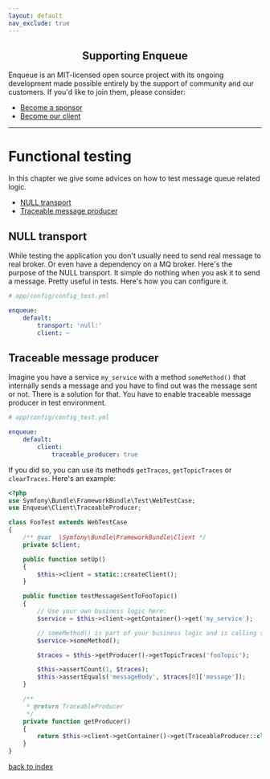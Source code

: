 ```yaml
---
layout: default
nav_exclude: true
---
```

<h2 align="center">Supporting Enqueue</h2>

Enqueue is an MIT-licensed open source project with its ongoing development made possible entirely by the support of community and our customers. If you'd like to join them, please consider:

- [Become a sponsor](https://www.patreon.com/makasim)
- [Become our client](http://forma-pro.com/)

---

# Functional testing

In this chapter we give some advices on how to test message queue related logic.

* [NULL transport](#null-transport)
* [Traceable message producer](#traceable-message-producer)

## NULL transport

While testing the application you don't usually need to send real message to real broker.
Or even have a dependency on a MQ broker.
Here's the purpose of the NULL transport.
It simple do nothing when you ask it to send a message.
Pretty useful in tests.
Here's how you can configure it.

```yaml
# app/config/config_test.yml

enqueue:
    default:
        transport: 'null:'
        client: ~
```

## Traceable message producer

Imagine you have a service `my_service` with a method `someMethod()` that internally sends a message and you have to find out was the message sent or not.
There is a solution for that. You have to enable traceable message producer in test environment.

```yaml
# app/config/config_test.yml

enqueue:
    default:
        client:
            traceable_producer: true
```

If you did so, you can use its methods `getTraces`, `getTopicTraces` or `clearTraces`. Here's an example:

```php
<?php
use Symfony\Bundle\FrameworkBundle\Test\WebTestCase;
use Enqueue\Client\TraceableProducer;

class FooTest extends WebTestCase
{
    /** @var  \Symfony\Bundle\FrameworkBundle\Client */
    private $client;

    public function setUp()
    {
        $this->client = static::createClient();
    }

    public function testMessageSentToFooTopic()
    {
        // Use your own business logic here:
        $service = $this->client->getContainer()->get('my_service');

        // someMethod() is part of your business logic and is calling somewhere $producer->send('fooTopic', 'messageBody');
        $service->someMethod();

        $traces = $this->getProducer()->getTopicTraces('fooTopic');

        $this->assertCount(1, $traces);
        $this->assertEquals('messageBody', $traces[0]['message']);
    }

    /**
     * @return TraceableProducer
     */
    private function getProducer()
    {
        return $this->client->getContainer()->get(TraceableProducer::class);
    }
}
```

[back to index](../index.md)

